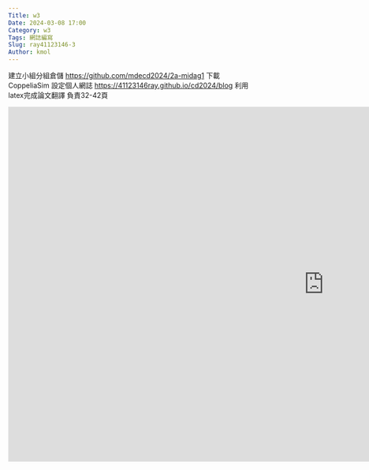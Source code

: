 ```yaml
---
Title: w3
Date: 2024-03-08 17:00
Category: w3
Tags: 網誌編寫
Slug: ray41123146-3
Author: kmol
---
```




<!-- PELICAN_END_SUMMARY -->
建立小組分組倉儲
https://github.com/mdecd2024/2a-midag1
下載CoppeliaSim
設定個人網誌
https://41123146ray.github.io/cd2024/blog
利用latex完成論文翻譯
負責32-42頁


<iframe width="1280" height="720" src="https://www.youtube.com/embed/ZtGpgPhSOWA" title="Desktop 2024 06 02   20 40 59 02" frameborder="0" allow="accelerometer; autoplay; clipboard-write; encrypted-media; gyroscope; picture-in-picture; web-share" referrerpolicy="strict-origin-when-cross-origin" allowfullscreen></iframe>
